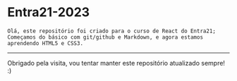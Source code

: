 # Entra21-2023

    Olá, este repositório foi criado para o curso de React do Entra21;
    Começamos do básico com git/github e Markdown, e agora estamos aprendendo HTML5 e CSS3.
---
Obrigado pela visita, vou tentar manter este repositório atualizado sempre!
:)
